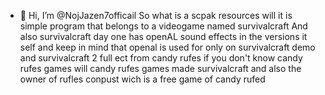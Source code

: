 - 👋 Hi, I’m @NojJazen7officail
So what is a scpak resources will it is simple program that belongs to a videogame named survivalcraft And also survivalcraft day one has openAL sound effects in the versions it self and keep in mind that openal is used for only on survivalcraft demo and survivalcraft 2 full ect from candy rufes if you don't know candy rufes games will candy rufes games made survivalcraft and also the owner of rufles conpust wich is a free game of candy rufed
